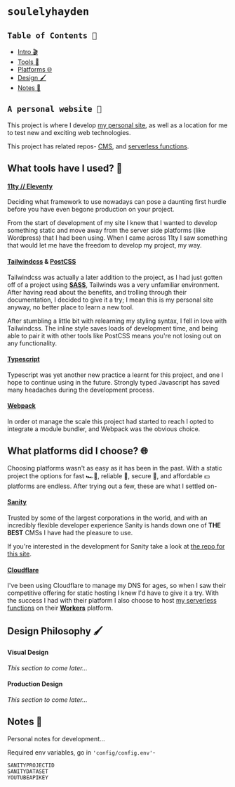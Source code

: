 # `soulelyhayden`

## `Table of Contents 📑`
- [Intro 🎬](#a-personal-website-)
- [Tools 🧰](#what-tools-have-i-used-)
- [Platforms 🌐](#what-platforms-did-i-choose-)
- [Design 🖌️](#design-philosophy-️)
- [Notes 📔](#notes-)
## `A personal website 🙌`
This project is where I develop [my personal site](https://haydensoule.com), as well as a location for me to test new and exciting web technologies.

This project has related repos- [CMS](https://github.com/soulelyhayden/personal-sanity-studio), and [serverless functions](https://github.com/soulelyhayden/personal-cloudflare-contact-worker). 

## What tools have I used? 🧰

#### [11ty // Eleventy](https://www.11ty.dev/)
Deciding what framework to use nowadays can pose a daunting first hurdle before you have even begone production on your project.

From the start of development of my site I knew that I wanted to develop something static and move away from the server side platforms (like Wordpress) that I had been using. When I came across 11ty I saw something that would let me have the freedom to develop my project, my way.

#### [Tailwindcss](https://tailwindcss.com/) & [PostCSS](https://postcss.org/)
Tailwindcss was actually a later addition to the project, as I had just gotten off of a project using **[SASS](https://sass-lang.com/)**, Tailwinds was a very unfamiliar environment. After having read about the benefits, and trolling through their documentation, I decided to give it a try; I mean this is my personal site anyway, no better place to learn a new tool.

After stumbling a little bit with relearning my styling syntax, I fell in love with Tailwindcss. The inline style saves loads of development time, and being able to pair it with other tools like PostCSS means you're not losing out on any functionality.

#### [Typescript](https://www.typescriptlang.org/)
Typescript was yet another new practice a learnt for this project, and one I hope to continue using in the future. Strongly typed Javascript has saved many headaches during the development process.

#### [Webpack](https://webpack.js.org/)
In order ot manage the scale this project had started to reach I opted to integrate a module bundler, and Webpack was the obvious choice.


## What platforms did I choose? 🌐
Choosing platforms wasn't as easy as it has been in the past. With a static project the options for fast 🏎️💨, reliable 🫶, secure 🔐, and affordable 💵 platforms are endless. After trying out a few, these are what I settled on-

#### [Sanity](https://www.sanity.io/)
Trusted by some of the largest corporations in the world, and with an incredibly flexible developer experience Sanity is hands down one of **THE BEST** CMSs I have had the pleasure to use.

If you're interested in the development for Sanity take a look at [the repo for this site](https://github.com/soulelyhayden/personal-sanity-studio).

#### [Cloudflare](https://www.cloudflare.com/)
I've been using Cloudflare to manage my DNS for ages, so when I saw their competitive offering for static hosting I knew I'd have to give it a try. With the success I had with their platform I also choose to host [my serverless functions](https://github.com/soulelyhayden/personal-cloudflare-contact-worker) on their **[Workers](https://workers.cloudflare.com/)** platform.


## Design Philosophy 🖌️

#### Visual Design
*This section to come later...*

#### Production Design
*This section to come later...*

## Notes 📔
Personal notes for development...

Required env variables, go in ```'config/config.env'```-
```
SANITYPROJECTID
SANITYDATASET
YOUTUBEAPIKEY
```